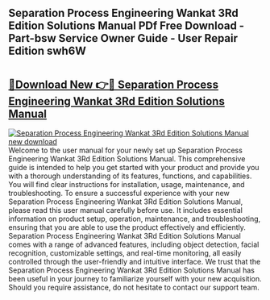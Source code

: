 ## Separation Process Engineering Wankat 3Rd Edition Solutions Manual PDf Free Download - Part-bsw Service Owner Guide - User Repair Edition swh6W

# <h2><a href="http://bc84940.oget.top/?id=Separation+Process+Engineering+Wankat+3Rd+Edition+Solutions+Manual">🔗Download New 👉🔴 Separation Process Engineering Wankat 3Rd Edition Solutions Manual</a></h2>

[![Separation Process Engineering Wankat 3Rd Edition Solutions Manual new download](https://i.imgur.com/5g1atiW.png)](http://bc84940.oget.top/?id=Separation+Process+Engineering+Wankat+3Rd+Edition+Solutions+Manual)
Welcome to the user manual for your newly set up Separation Process Engineering Wankat 3Rd Edition Solutions Manual. This comprehensive guide is intended to help you get started with your product and provide you with a thorough understanding of its features, functions, and capabilities. You will find clear instructions for installation, usage, maintenance, and troubleshooting. To ensure a successful experience with your new Separation Process Engineering Wankat 3Rd Edition Solutions Manual, please read this user manual carefully before use. It includes essential information on product setup, operation, maintenance, and troubleshooting, ensuring that you are able to use the product effectively and efficiently. Separation Process Engineering Wankat 3Rd Edition Solutions Manual comes with a range of advanced features, including object detection, facial recognition, customizable settings, and real-time monitoring, all easily controlled through the user-friendly and intuitive interface. We trust that the Separation Process Engineering Wankat 3Rd Edition Solutions Manual has been useful in your journey to familiarize yourself with your new acquisition. Should you require assistance, do not hesitate to contact our support team.
